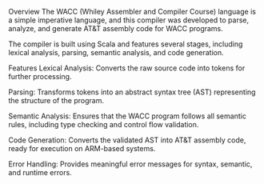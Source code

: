 Overview
The WACC (Whiley Assembler and Compiler Course) language is a simple imperative language, and this compiler was developed to parse, analyze, and generate AT&T assembly code for WACC programs.

The compiler is built using Scala and features several stages, including lexical analysis, parsing, semantic analysis, and code generation.

Features
Lexical Analysis: Converts the raw source code into tokens for further processing.

Parsing: Transforms tokens into an abstract syntax tree (AST) representing the structure of the program.

Semantic Analysis: Ensures that the WACC program follows all semantic rules, including type checking and control flow validation.

Code Generation: Converts the validated AST into AT&T assembly code, ready for execution on ARM-based systems.

Error Handling: Provides meaningful error messages for syntax, semantic, and runtime errors.
